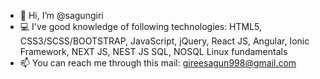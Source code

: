 - 👋 Hi, I’m @sagungiri
- 💻 I've good knowledge of following technologies:
    HTML5, CSS3/SCSS/BOOTSTRAP, 
    JavaScript, jQuery, React JS, Angular, Ionic Framework, NEXT JS, NEST JS
    SQL, NOSQL 
    Linux fundamentals
- 📫 You can reach me through this mail: gireesagun998@gmail.com

<!---
sagungiri/sagungiri is a ✨ special ✨ repository because its `README.md` (this file) appears on your GitHub profile.
You can click the Preview link to take a look at your changes.
--->

